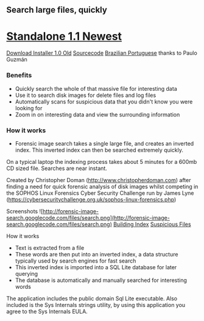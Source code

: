 ## Search large files, quickly ##
# [Standalone 1.1 Newest](http://code.google.com/p/forensic-image-search/downloads/detail?name=Release_1.1.zip&can=2&q=) #
[Download Installer 1.0 Old](http://code.google.com/p/forensic-image-search/downloads/detail?name=fisInstaller.msi&can=2&q=)  [Sourcecode](http://code.google.com/p/forensic-image-search/downloads/detail?name=SourceCode.zip&can=2&q=) [Brazilian Portuguese](http://code.google.com/p/forensic-image-search/downloads/detail?name=port_1_1b.zip&can=2&q=#makechanges) thanks to Paulo Guzmán

### Benefits ###
  * Quickly search the whole of that massive file for interesting data
  * Use it to search disk images for delete files and log files
  * Automatically scans for suspicious data that you didn't know you were looking for
  * Zoom in on interesting data and view the surrounding information


### How it works ###
  * Forensic image search takes a single large file, and creates an inverted index. This inverted index can then be searched extremely quickly.

On a typical laptop the indexing process takes about 5 minutes for a 600mb CD sized file. Searches are near instant.

Created by Christopher Doman (http://www.christopherdoman.com) after finding a need for quick forensic analysis of disk images whilst competing in the SOPHOS Linux Forensics Cyber Security Challenge run by James Lyne (https://cybersecuritychallenge.org.uk/sophos-linux-forensics.php)

Screenshots
![http://forensic-image-search.googlecode.com/files/search.png](http://forensic-image-search.googlecode.com/files/search.png)
[Building Index](http://forensic-image-search.googlecode.com/files/buildindex.png) [Suspicious Files](http://forensic-image-search.googlecode.com/files/suspicious.png)

How it works
  * Text is extracted from a file
  * These words are then put into an inverted index, a data structure typically used by search engines for fast search
  * This inverted index is imported into a SQL Lite database for later querying
  * The database is automatically and manually searched for interesting words

The application includes the public domain Sql Lite executable. Also included is the Sys Internals strings utility, by using this application you agree to the Sys Internals EULA.
